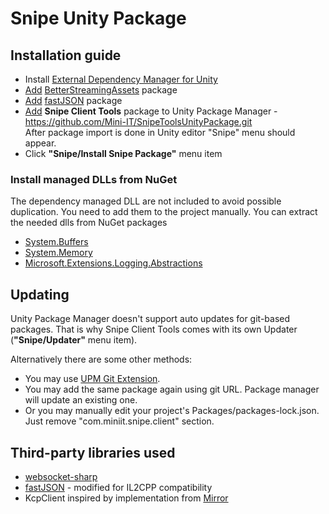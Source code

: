 # Snipe Unity Package


## Installation guide

* Install [External Dependency Manager for Unity](https://github.com/googlesamples/unity-jar-resolver)
* [Add](https://docs.unity3d.com/Manual/upm-ui-giturl.html) [BetterStreamingAssets](https://github.com/gwiazdorrr/BetterStreamingAssets) package
* [Add](https://docs.unity3d.com/Manual/upm-ui-giturl.html) [fastJSON](https://github.com/Mini-IT/fastJSON-unity-package) package
* [Add](https://docs.unity3d.com/Manual/upm-ui-giturl.html) <b>Snipe Client Tools</b> package to Unity Package Manager - https://github.com/Mini-IT/SnipeToolsUnityPackage.git <br />
After package import is done in Unity editor "Snipe" menu should appear.
* Click <b>"Snipe/Install Snipe Package"</b> menu item

### Install managed DLLs from NuGet
The dependency managed DLL are not included to avoid possible duplication. You need to add them to the project manually. You can extract the needed dlls from NuGet packages
* [System.Buffers](https://www.nuget.org/packages/System.Buffers/4.5.1)
* [System.Memory](https://www.nuget.org/packages/System.Memory/4.5.5)
* [Microsoft.Extensions.Logging.Abstractions](https://www.nuget.org/packages/Microsoft.Extensions.Logging.Abstractions/7.0.1)

## Updating

Unity Package Manager doesn't support auto updates for git-based packages. That is why Snipe Client Tools comes with its own Updater (<b>"Snipe/Updater"</b> menu item).

Alternatively there are some other methods:
* You may use [UPM Git Extension](https://github.com/mob-sakai/UpmGitExtension).
* You may add the same package again using git URL. Package manager will update an existing one.
* Or you may manually edit your project's Packages/packages-lock.json. Just remove "com.miniit.snipe.client" section.

## Third-party libraries used

* [websocket-sharp](https://github.com/sta/websocket-sharp)
* [fastJSON](https://github.com/mgholam/fastJSON) - modified for IL2CPP compatibility
* KcpClient inspired by implementation from [Mirror](https://github.com/vis2k/Mirror)
